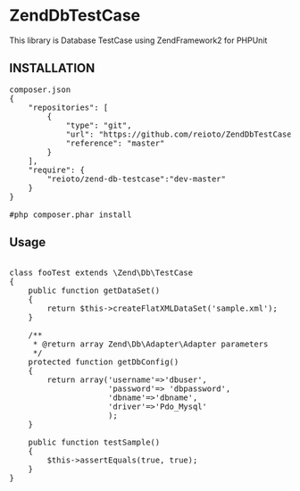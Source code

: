 ZendDbTestCase
==============
This library is Database TestCase using ZendFramework2 for PHPUnit


INSTALLATION
------------

<pre>
composer.json
{
    "repositories": [
        { 
            "type": "git",
            "url": "https://github.com/reioto/ZendDbTestCase.git",
            "reference": "master"
        }          
    ],
    "require": {
        "reioto/zend-db-testcase":"dev-master"
    }
}

#php composer.phar install
</pre>

Usage
-----

<pre>

class fooTest extends \Zend\Db\TestCase 
{
    public function getDataSet()
    {
        return $this->createFlatXMLDataSet('sample.xml');
    }

    /**
     * @return array Zend\Db\Adapter\Adapter parameters
     */
    protected function getDbConfig()
    {
        return array('username'=>'dbuser',
                     'password'=> 'dbpassword',
                     'dbname'=>'dbname',
                     'driver'=>'Pdo_Mysql'
                     );
    }

    public function testSample()
    {
        $this->assertEquals(true, true);
    }
}

</pre>